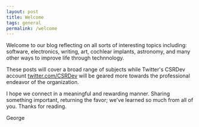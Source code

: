 ```yaml
---
layout: post
title: Welcome
tags: general
permalink: /welcome
---
```


Welcome to our blog reflecting on all sorts of interesting topics including: software, electronics, writing, art, cochlear implants, astronomy, and many other ways to improve life through technnology. 

These posts will cover a broad range of subjects while Twitter's CSRDev account [twitter.com/CSRDev](https://www.twitter.com/CSRDev) will be geared more towards the professional endeavor of the organization.

I hope we connect in a meaningful and rewarding manner. Sharing something important, returning the favor; we've learned so much from all of you. Thanks for reading.

George
